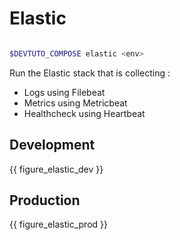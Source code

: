 # Elastic

```{program-output} ../bin/compose/compose.py elastic --help

```

```bash
$DEVTUTO_COMPOSE elastic <env>
```

Run the Elastic stack that is collecting :
* Logs using Filebeat
* Metrics using Metricbeat
* Healthcheck using Heartbeat

## Development

{{ figure_elastic_dev }}

## Production

{{ figure_elastic_prod }}
